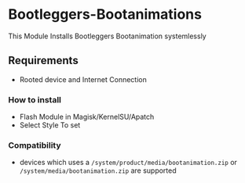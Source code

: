 # Bootleggers-Bootanimations
This Module Installs Bootleggers Bootanimation systemlessly

## Requirements
- Rooted device and Internet Connection

### How to install 
- Flash Module in Magisk/KernelSU/Apatch
- Select Style To set

### Compatibility 
- devices which uses a `/system/product/media/bootanimation.zip` or `/system/media/bootanimation.zip` are supported


